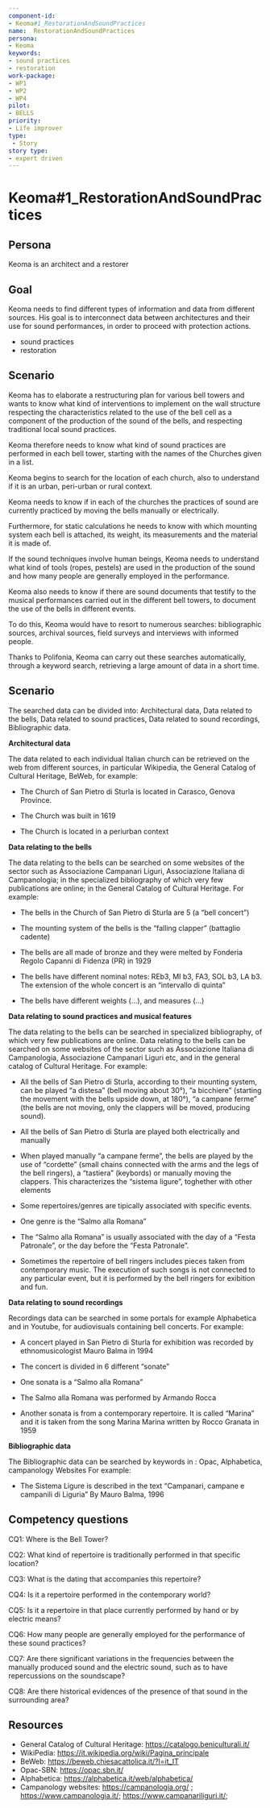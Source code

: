 ```yaml
---
component-id: 
- Keoma#1_RestorationAndSoundPractices
name:  RestorationAndSoundPractices 
persona: 
- Keoma
keywords: 
- sound practices
- restoration
work-package:
- WP1
- WP2
- WP4
pilot:
- BELLS
priority:
- Life improver
type:
 - Story
story type: 
- expert driven
---
```

# Keoma#1_RestorationAndSoundPractices

## Persona

Keoma is an architect and a restorer

## Goal 

Keoma needs to find different types of information and data from different sources. His goal is to interconnect data between architectures and their use for sound performances, in order to proceed with protection actions.
- sound practices
- restoration

## Scenario  

Keoma has to elaborate a restructuring plan for various bell towers and wants to know what kind of interventions to implement on the wall structure respecting the characteristics related to the use of the bell cell as a component of the production of the sound of the bells, and respecting traditional local sound practices. 

Keoma therefore needs to know what kind of sound practices are performed in each bell tower, starting with the names of the Churches given in a list. 

Keoma begins to search for the location of each church, also to understand if it is an urban, peri-urban or rural context. 

Keoma needs to know if in each of the churches the practices of sound are currently practiced by moving the bells manually or electrically. 

Furthermore, for static calculations he needs to know with which mounting system each bell is attached, its weight, its measurements and the material it is made of. 

If the sound techniques involve human beings, Keoma needs to understand what kind of tools (ropes, pestels) are used in the production of the sound and how many people are generally employed in the performance. 

Keoma also needs to know if there are sound documents that testify to the musical performances carried out in the different bell towers, to document the use of the bells in different events. 

To do this, Keoma would have to resort to numerous searches: bibliographic sources, archival sources, field surveys and interviews with informed people. 

Thanks to Polifonia, Keoma can carry out these searches automatically, through a keyword search, retrieving a large amount of data in a short time. 

## Scenario  
The searched data can be divided into: Architectural data, Data related to the bells, Data related to sound practices, Data related to sound recordings, Bibliographic data.

**Architectural data**

The data related to each individual Italian church can be retrieved on the web from different sources, in particular Wikipedia, the General Catalog of Cultural Heritage, BeWeb, for example:

- The Church of San Pietro di Sturla is located in Carasco, Genova Province.  

- The Church was built in 1619 

- The Church is located in a periurban context

**Data relating to the bells**

The data relating to the bells can be searched on some websites of the sector such as Associazione Campanari Liguri, Associazione Italiana di Campanologia; in the specialized bibliography of which very few publications are online; in the General Catalog of Cultural Heritage. 
For example:

- The bells in the Church of San Pietro di Sturla are 5 (a “bell concert”) 

- The mounting system of the bells is the “falling clapper” (battaglio cadente) 

- The bells are all made of bronze and they were melted by Fonderia Regolo Capanni di Fidenza (PR) in 1929 

- The bells have different nominal notes: REb3, MI b3, FA3, SOL b3, LA b3. The extension of the whole concert is an “intervallo di quinta” 

- The bells have different weights (…), and measures (…) 

**Data relating to sound practices and musical features**

The data relating to the bells can be searched in specialized bibliography, of which very few publications are online. Data relating to the bells can be searched on some websites of the sector such as Associazione Italiana di Campanologia, Associazione Campanari Liguri etc, and in the general catalog of Cultural Heritage.
For example:

- All the bells of San Pietro di Sturla, according to their mounting system, can be played “a distesa” (bell moving about 30°), ”a bicchiere” (starting the movement with the bells upside down, at 180°),  “a campane ferme” (the bells are not moving, only the clappers will be moved, producing sound). 

- All the bells of San Pietro di Sturla are played both electrically and manually 

- When played manually “a campane ferme”, the bells are played by the use of “cordette” (small chains connected with the arms and the legs of the bell ringers), a “tastiera” (keybords) or manually moving the clappers. This characterizes the “sistema ligure”, toghether with other elements 

- Some repertoires/genres are tipically associated with specific events. 

- One genre is the “Salmo alla Romana” 

- The “Salmo alla Romana” is usually associated with the day of a “Festa Patronale”, or the day before the “Festa Patronale”.  

- Sometimes the repertoire of bell ringers includes pieces taken from contemporary music. The execution of such songs is not connected to any particular event, but it is performed by the bell ringers for exibition and fun. 

**Data relating to sound recordings**

Recordings data can be searched in some portals for example  Alphabetica and in Youtube, for audiovisuals containing bell concerts. 
For example:

- A concert played in San Pietro di Sturla for exhibition was recorded by ethnomusicologist Mauro Balma in 1994 

- The concert is divided in 6 different “sonate” 

- One sonata is a “Salmo alla Romana” 

- The Salmo alla Romana was performed by Armando Rocca 

- Another sonata is from a contemporary repertoire. It is called  “Marina” and it is taken from the song Marina Marina written by Rocco Granata in 1959

**Bibliographic data**

The Bibliographic data can be searched by keywords in : Opac, Alphabetica, campanology Websites 
For example: 

- The Sistema Ligure is described in the text “Campanari, campane e campanili di Liguria” By Mauro Balma, 1996 

## Competency questions 

CQ1: Where is the Bell Tower?

CQ2: What kind of repertoire is traditionally performed in that specific location?

CQ3: What is the dating that accompanies this repertoire?

CQ4: Is it a repertoire performed in the contemporary world?

CQ5: Is it a repertoire in that place currently performed by hand or by electric means?

CQ6: How many people are generally employed for the performance of these sound practices?

CQ7: Are there significant variations in the frequencies between the manually produced sound and the electric sound, such as to have repercussions on the soundscape?

CQ8: Are there historical evidences of the presence of that sound in the surrounding area?

## Resources
- General Catalog of Cultural Heritage: https://catalogo.beniculturali.it/ 
- WikiPedia: https://it.wikipedia.org/wiki/Pagina_principale 
- BeWeb: https://beweb.chiesacattolica.it/?l=it_IT 
- Opac-SBN: https://opac.sbn.it/ 
- Alphabetica: https://alphabetica.it/web/alphabetica/ 
- Campanology websites: https://campanologia.org/ ; https://www.campanologia.it/; https://www.campanariliguri.it/;  
